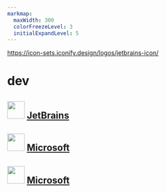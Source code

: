 ```yaml
---
markmap:
  maxWidth: 300
  colorFreezeLevel: 3
  initialExpandLevel: 5
---
```




https://icon-sets.iconify.design/logos/jetbrains-icon/

# dev

## <img src='https://i.imgur.com/c0S3aFz.png' style='height:40px;width:auto'> [JetBrains](jetbrains/index.md)

## <img src='https://i.imgur.com/YeX1O1Q.png' style='height:40px;width:auto'> [Microsoft](https://www.microsoft.com/)

## <img src='https://i.imgur.com/YeX1O1Q.png' style='height:40px;width:auto'> [Microsoft](https://www.microsoft.com/)
